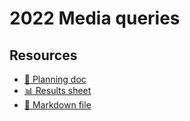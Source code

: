 # 2022 Media queries

<!--
  This directory contains all of the 2022 Media chapter queries.

  Each query should have a corresponding `metric_name.sql` file.
  Note that readers are linked to this directory, so try to make the SQL file names descriptive for easy browsing.

  Analysts: if helpful, you can use this README to give additional info about the queries.
-->

## Resources

- [📄 Planning doc][~google-doc]
- [📊 Results sheet][~google-sheets]
- [📝 Markdown file][~chapter-markdown]

[~google-doc]: https://docs.google.com/document/d/117Roz2RlgXdDl9OiDdkrrd1ahnepFeGzIvTB5S4OY9g/edit?usp=sharing
[~google-sheets]: https://docs.google.com/spreadsheets/d/1T5oVAVmcH3sM6R-WwH4ksr2jFtPhuLXs3-iXXoABb3E/edit?usp=sharing
[~chapter-markdown]: https://github.com/HTTPArchive/almanac.httparchive.org/tree/main/src/content/en/2022/media.md